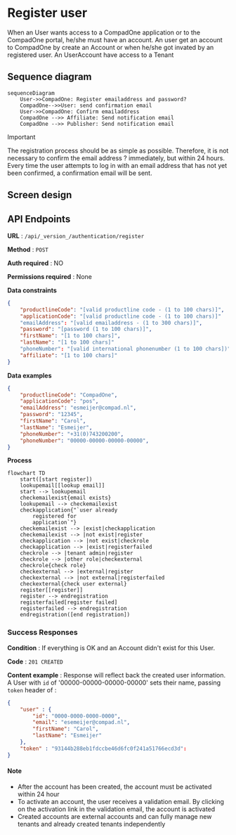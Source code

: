 # Register user
When an User wants access to a CompadOne application or to the CompadOne portal, he/she must have an account. An user get an account to CompadOne by create an Account or when he/she got invated by an registered user. An UserAccount have access to a Tenant

## Sequence diagram

```mermaid
sequenceDiagram
    User->>CompadOne: Register emailaddress and password?
    CompadOne-->>User: send confirmation email
    User->>CompadOne: Confirm emailaddress
    CompadOne -->> Affiliate: Send notification email
    CompadOne -->> Publisher: Send notification email
```

> [!IMPORTANT]  
> The registration process should be as simple as possible. Therefore, it is not necessary to confirm the email address ? immediately, but within 24 hours. Every time the user attempts to log in with an email address that has not yet been confirmed, a confirmation email will be sent.

## Screen design




## API Endpoints

**URL** : `/api/_version_/authentication/register`

**Method** : `POST`

**Auth required** : NO

**Permissions required** : None

**Data constraints**

```json
{
    "productlineCode": "[valid productline code - (1 to 100 chars)]",
    "applicationCode": "[valid productline code - (1 to 100 chars)]"
    "emailAddress": "[valid emailaddress - (1 to 300 chars)]",
    "password": "[password (1 to 100 chars)]",
    "firstName": "[1 to 100 chars]",
    "lastName": "[1 to 100 chars]"
    "phoneNumber": "[valid international phonenumber (1 to 100 chars])",
    "affiliate": "[1 to 100 chars]"
}
```



**Data examples**

```json
{
    "productlineCode": "CompadOne",
    "applicationCode": "pos",
    "emailAddress": "esmeijer@compad.nl",
    "password": "12345",
    "firstName": "Carol",
    "lastName": "Esmeijer",
    "phoneNumber": "+31(0)743200200",
    "phoneNumber": "00000-00000-00000-00000",
}
```
**Process**

```mermaid
flowchart TD
    start([start register])
    lookupemail[[lookup email]]
    start --> lookupemail
    checkemailexist{email exists}
    lookupemail --> checkemailexist
    checkapplication{"`user already
        registered for
        application`"}
    checkemailexist --> |exist|checkapplication
    checkemailexist --> |not exist|register
    checkapplication --> |not exist|checkrole
    checkapplication --> |exist|registerfailed
    checkrole --> |tenant admin|register
    checkrole --> |other role|checkexternal
    checkrole{check role}
    checkexternal --> |external|register
    checkexternal --> |not external|registerfailed
    checkexternal{check user external}
    register[[register]]
    register --> endregistration 
    registerfailed[register failed]
    registerfailed --> endregistration
    endregistration([end registration])

```

### Success Responses

**Condition** :  If everything is OK and an Account didn't exist for this User.

**Code** : `201 CREATED`

**Content example** : Response will reflect back the created user information. A
User with `id` of '00000-00000-00000-00000' sets their name, passing `token` header of :

```json
{
    "user" : {
        "id": "0000-0000-0000-0000",
        "email": "esemeijer@compad.nl",
        "firstName": "Carol",
        "lastName": "Esmeijer"        
    },
    "token" : "93144b288eb1fdccbe46d6fc0f241a51766ecd3d":
}
```
#### Note

* After the account has been created, the account must be activated within 24 hour
* To activate an account, the user receives a validation email. By clicking on the activation link in the validation email, the account is activated
* Created accounts are external accounts and can fully manage new tenants and already created tenants independently

